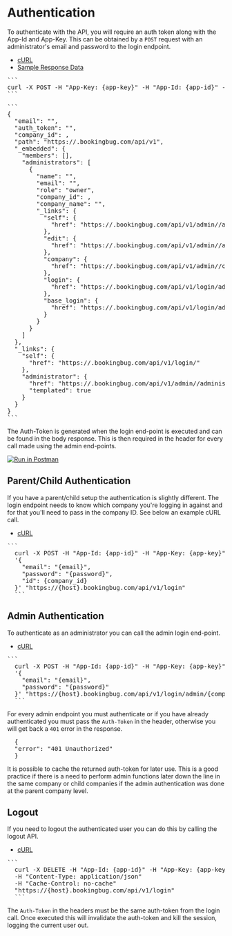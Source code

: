 # Authentication

To authenticate with the API, you will require an auth token along with the App-Id and App-Key. This can be obtained by a `POST` request with an administrator's email and password to the login endpoint.

<div class="tabs">
    <ul class="tabs__menu">
        <li class="current"><a href="#tab-1">cURL</a></li>
        <li><a href="#tab-2">Sample Response Data</a></li>
    </ul>
    <div class="tab">
        <div id="tab-1" class="tab__content">
<pre>
```
curl -X POST -H "App-Key: {app-key}" -H "App-Id: {app-id}" -H "Cache-Control: no-cache" -H "Content-Type: application/json" -d '{ "email": "{email}", "password": "{password}" }' "https://{host}.bookingbug.com/api/v1/login"
```
</pre>
        </div>
        <div id="tab-2" class="tab__content">
<pre>
```
{
  "email": "<admin-email>",
  "auth_token": "<auth-token>",
  "company_id": <company-id>,
  "path": "https://<host>.bookingbug.com/api/v1",
  "_embedded": {
    "members": [],
    "administrators": [
      {
        "name": "<name>",
        "email": "<admin-email>",
        "role": "owner",
        "company_id": <company-id>,
        "company_name": "<company-name>",
        "_links": {
          "self": {
            "href": "https://<host>.bookingbug.com/api/v1/admin/<company-id>/administrators/<user-id>"
          },
          "edit": {
            "href": "https://<host>.bookingbug.com/api/v1/admin/<company-id>/administrators/<user-id>/edit"
          },
          "company": {
            "href": "https://<host>.bookingbug.com/api/v1/admin/<company-id>/company"
          },
          "login": {
            "href": "https://<host>.bookingbug.com/api/v1/login/admin/<company-id>"
          },
          "base_login": {
            "href": "https://<host>.bookingbug.com/api/v1/login/admin"
          }
        }
      }
    ]
  },
  "_links": {
    "self": {
      "href": "https://<host>.bookingbug.com/api/v1/login/<company-id>"
    },
    "administrator": {
      "href": "https://<host>.bookingbug.com/api/v1/admin/<company-id>/administrators/<user-id>",
      "templated": true
    }
  }
}
```
</pre>
        </div>
    </div>
</div>

The Auth-Token is generated when the login end-point is executed and can be found in the body response. This is then required in the header for every call made using the admin end-points.

[![Run in Postman](https://run.pstmn.io/button.svg)](https://app.getpostman.com/run-collection/c1d4330701034bffb1fd)


## Parent/Child Authentication

If you have a parent/child setup the authentication is slightly different. The login endpoint needs to know
which company you're logging in against and for that you'll need to pass in the company ID. See below an example cURL call.

<div class="tabs">
    <ul class="tabs__menu">
        <li class="current"><a href="#tab-1">cURL</a></li>
        <!-- <li><a href="#tab-2">Sample Response Data</a></li> -->
    </ul>
    <div class="tab">
        <div id="tab-1" class="tab__content">
<pre>
```
  curl -X POST -H "App-Id: {app-id}" -H "App-Key: {app-key}" -H "Content-Type: application/json" -H "Cache-Control: no-cache" -d
  '{
    "email": "{email}",
    "password": "{password}",
    "id": {company_id}
  }' "https://{host}.bookingbug.com/api/v1/login"
  ```
</pre>
        </div>
    </div>
</div>

## Admin Authentication

To authenticate as an administrator you can call the admin login end-point.

<div class="tabs">
    <ul class="tabs__menu">
        <li class="current"><a href="#tab-1">cURL</a></li>
        <!-- <li><a href="#tab-2">Sample Response Data</a></li> -->
    </ul>
    <div class="tab">
        <div id="tab-1" class="tab__content">
<pre>
```
  curl -X POST -H "App-Id: {app-id}" -H "App-Key: {app-key}" -H "Content-Type: application/json" -H "Cache-Control: no-cache" -d
  '{
    "email": "{email}",
    "password": "{password}"
  }' "https://{host}.bookingbug.com/api/v1/login/admin/{company_id}"
  ```
</pre>
        </div>
    </div>
</div>

For every admin endpoint you must authenticate or if you have already authenticated you must pass the `Auth-Token` in the header, otherwise you will get back a `401` error in the response.

<pre>
  {
  "error": "401 Unauthorized"
  }
</pre>

It is possible to cache the returned auth-token for later use. This is a good practice if there is a need to perform admin functions later down the line in the same company or child companies if the admin authentication was done at the parent company level.

## Logout

If you need to logout the authenticated user you can do this by calling the logout API.

<div class="tabs">
    <ul class="tabs__menu">
        <li class="current"><a href="#tab-1">cURL</a></li>
        <!-- <li><a href="#tab-2">Sample Response Data</a></li> -->
    </ul>
    <div class="tab">
        <div id="tab-1" class="tab__content">
<pre>
```
  curl -X DELETE -H "App-Id: {app-id}" -H "App-Key: {app-key}" -H "Auth-Token: {auth-token}"
  -H "Content-Type: application/json"
  -H "Cache-Control: no-cache"
  "https://{host}.bookingbug.com/api/v1/login"
  ```
</pre>
        </div>
    </div>
</div>

The `Auth-Token` in the headers must be the same auth-token from the login call. Once executed this will invalidate the auth-token and kill the session, logging the current user out.
